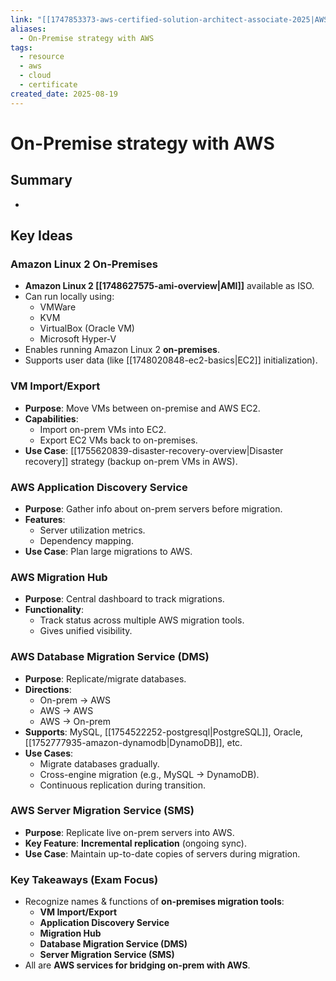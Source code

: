 ```yaml
---
link: "[[1747853373-aws-certified-solution-architect-associate-2025|AWS Certified Solution Architect Associate 2025]]"
aliases:
  - On-Premise strategy with AWS
tags:
  - resource
  - aws
  - cloud
  - certificate
created_date: 2025-08-19
---
```

# On-Premise strategy with AWS
## Summary
- 
## Key Ideas

### Amazon Linux 2 On-Premises
- **Amazon Linux 2 [[1748627575-ami-overview|AMI]]** available as ISO.
- Can run locally using:
  - VMWare
  - KVM
  - VirtualBox (Oracle VM)
  - Microsoft Hyper-V
- Enables running Amazon Linux 2 **on-premises**.
- Supports user data (like [[1748020848-ec2-basics|EC2]] initialization).

### VM Import/Export
- **Purpose**: Move VMs between on-premise and AWS EC2.
- **Capabilities**:
  - Import on-prem VMs into EC2.
  - Export EC2 VMs back to on-premises.
- **Use Case**: [[1755620839-disaster-recovery-overview|Disaster recovery]] strategy (backup on-prem VMs in AWS).

### AWS Application Discovery Service
- **Purpose**: Gather info about on-prem servers before migration.
- **Features**:
  - Server utilization metrics.
  - Dependency mapping.
- **Use Case**: Plan large migrations to AWS.

### AWS Migration Hub
- **Purpose**: Central dashboard to track migrations.
- **Functionality**:
  - Track status across multiple AWS migration tools.
  - Gives unified visibility.

### AWS Database Migration Service (DMS)
- **Purpose**: Replicate/migrate databases.
- **Directions**:
  - On-prem → AWS
  - AWS → AWS
  - AWS → On-prem
- **Supports**: MySQL, [[1754522252-postgresql|PostgreSQL]], Oracle, [[1752777935-amazon-dynamodb|DynamoDB]], etc.
- **Use Cases**:
  - Migrate databases gradually.
  - Cross-engine migration (e.g., MySQL → DynamoDB).
  - Continuous replication during transition.

### AWS Server Migration Service (SMS)
- **Purpose**: Replicate live on-prem servers into AWS.
- **Key Feature**: **Incremental replication** (ongoing sync).
- **Use Case**: Maintain up-to-date copies of servers during migration.

### Key Takeaways (Exam Focus)
- Recognize names & functions of **on-premises migration tools**:
  - **VM Import/Export**
  - **Application Discovery Service**
  - **Migration Hub**
  - **Database Migration Service (DMS)**
  - **Server Migration Service (SMS)**
- All are **AWS services for bridging on-prem with AWS**.


